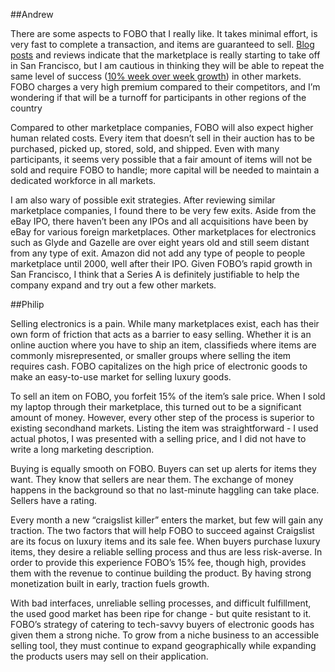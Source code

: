 ##Andrew

There are some aspects to FOBO that I really like. It takes minimal effort, is very fast to complete a transaction, and items are guaranteed to sell. [Blog posts](http://benguild.com/2014/02/10/the-weekend-that-i-tried-to-sell-three-plasma-tvs/) and reviews indicate that the marketplace is really starting to take off in San Francisco, but I am cautious in thinking they will be able to repeat the same level of success ([10% week over week growth](https://news.ycombinator.com/item?id=7478842)) in other markets. FOBO charges a very high premium compared to their competitors, and I’m wondering if that will be a turnoff for participants in other regions of the country

Compared to other marketplace companies, FOBO will also expect higher human related costs. Every item that doesn’t sell in their auction has to be purchased, picked up, stored, sold, and shipped. Even with many participants, it seems very possible that a fair amount of items will not be sold and require FOBO to handle; more capital will be needed to maintain a dedicated workforce in all markets.

I am also wary of possible exit strategies. After reviewing similar marketplace companies, I found there to be very few exits. Aside from the eBay IPO, there haven’t been any IPOs and all acquisitions have been by eBay for various foreign marketplaces. Other marketplaces for electronics such as Glyde and Gazelle are over eight years old and still seem distant from any type of exit. Amazon did not add any type of people to people marketplace until 2000, well after their IPO. Given FOBO’s rapid growth in San Francisco, I think that a Series A is definitely justifiable to help the company expand and try out a few other markets.

##Philip

Selling electronics is a pain. While many marketplaces exist, each has their own form of friction that acts as a barrier to easy selling. Whether it is an online auction where you have to ship an item, classifieds where items are commonly misrepresented, or smaller groups where selling the item requires cash. FOBO capitalizes on the high price of electronic goods to make an easy-to-use market for selling luxury goods. 

To sell an item on FOBO, you forfeit 15% of the item’s sale price. When I sold my laptop through their marketplace, this turned out to be a significant amount of money. However, every other step of the process is superior to existing secondhand markets. Listing the item was straightforward - I used actual photos, I was presented with a selling price, and I did not have to write a long marketing description. 

Buying is equally smooth on FOBO. Buyers can set up alerts for items they want. They know that sellers are near them. The exchange of money happens in the background so that no last-minute haggling can take place. Sellers have a rating. 

Every month a new “craigslist killer” enters the market, but few will gain any traction. The two factors that will help FOBO to succeed against Craigslist are its focus on luxury items and its sale fee. When buyers purchase luxury items, they desire a reliable selling process and thus are less risk-averse. In order to provide this experience FOBO’s 15% fee, though high, provides them with the revenue to continue building the product. By having strong monetization built in early, traction fuels growth. 

With bad interfaces, unreliable selling processes, and difficult fulfillment, the used good market has been ripe for change - but quite resistant to it. FOBO’s strategy of catering to tech-savvy buyers of electronic goods has given them a strong niche. To grow from a niche business to an accessible selling tool, they must continue to expand geographically while expanding the products users may sell on their application. 
